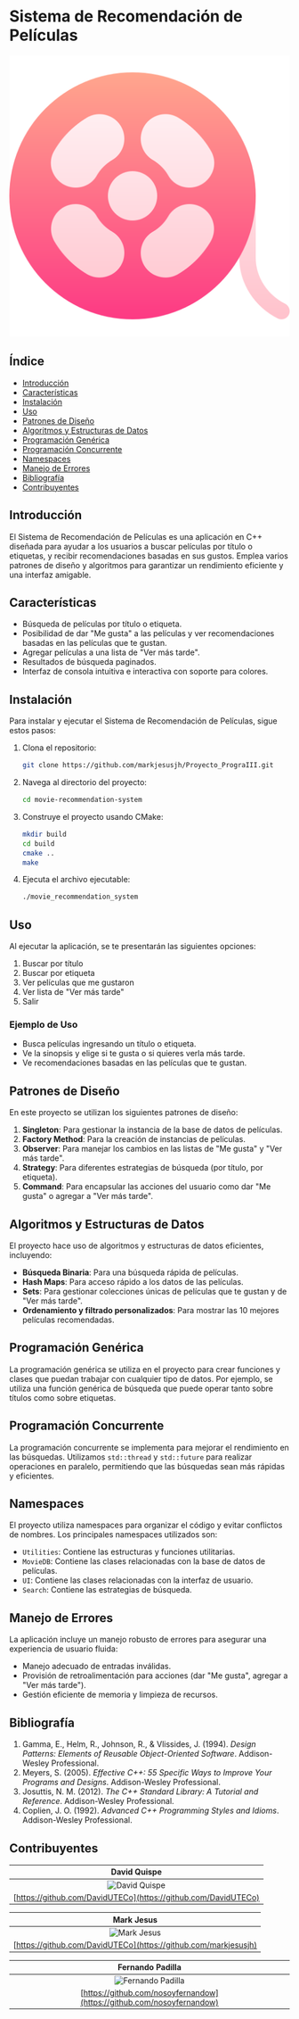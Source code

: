 # Sistema de Recomendación de Películas

![Sistema de Recomendación de Películas](resources/icon.png)

## Índice
- [Introducción](#introducción)
- [Características](#características)
- [Instalación](#instalación)
- [Uso](#uso)
- [Patrones de Diseño](#patrones-de-diseño)
- [Algoritmos y Estructuras de Datos](#algoritmos-y-estructuras-de-datos)
- [Programación Genérica](#programación-genérica)
- [Programación Concurrente](#programación-concurrente)
- [Namespaces](#namespaces)
- [Manejo de Errores](#manejo-de-errores)
- [Bibliografía](#bibliografía)
- [Contribuyentes](#contribuyentes)

## Introducción
El Sistema de Recomendación de Películas es una aplicación en C++ diseñada para ayudar a los usuarios a buscar películas por título o etiquetas, y recibir recomendaciones basadas en sus gustos. Emplea varios patrones de diseño y algoritmos para garantizar un rendimiento eficiente y una interfaz amigable.

## Características
- Búsqueda de películas por título o etiqueta.
- Posibilidad de dar "Me gusta" a las películas y ver recomendaciones basadas en las películas que te gustan.
- Agregar películas a una lista de "Ver más tarde".
- Resultados de búsqueda paginados.
- Interfaz de consola intuitiva e interactiva con soporte para colores.

## Instalación
Para instalar y ejecutar el Sistema de Recomendación de Películas, sigue estos pasos:

1. Clona el repositorio:
    ```bash
    git clone https://github.com/markjesusjh/Proyecto_PrograIII.git
    ```

2. Navega al directorio del proyecto:
    ```bash
    cd movie-recommendation-system
    ```

3. Construye el proyecto usando CMake:
    ```bash
    mkdir build
    cd build
    cmake ..
    make
    ```

4. Ejecuta el archivo ejecutable:
    ```bash
    ./movie_recommendation_system
    ```

## Uso
Al ejecutar la aplicación, se te presentarán las siguientes opciones:

1. Buscar por título
2. Buscar por etiqueta
3. Ver películas que me gustaron
4. Ver lista de "Ver más tarde"
5. Salir

### Ejemplo de Uso
- Busca películas ingresando un título o etiqueta.
- Ve la sinopsis y elige si te gusta o si quieres verla más tarde.
- Ve recomendaciones basadas en las películas que te gustan.

## Patrones de Diseño
En este proyecto se utilizan los siguientes patrones de diseño:
1. **Singleton**: Para gestionar la instancia de la base de datos de películas.
2. **Factory Method**: Para la creación de instancias de películas.
3. **Observer**: Para manejar los cambios en las listas de "Me gusta" y "Ver más tarde".
4. **Strategy**: Para diferentes estrategias de búsqueda (por título, por etiqueta).
5. **Command**: Para encapsular las acciones del usuario como dar "Me gusta" o agregar a "Ver más tarde".

## Algoritmos y Estructuras de Datos
El proyecto hace uso de algoritmos y estructuras de datos eficientes, incluyendo:
- **Búsqueda Binaria**: Para una búsqueda rápida de películas.
- **Hash Maps**: Para acceso rápido a los datos de las películas.
- **Sets**: Para gestionar colecciones únicas de películas que te gustan y de "Ver más tarde".
- **Ordenamiento y filtrado personalizados**: Para mostrar las 10 mejores películas recomendadas.

## Programación Genérica
La programación genérica se utiliza en el proyecto para crear funciones y clases que puedan trabajar con cualquier tipo de datos. Por ejemplo, se utiliza una función genérica de búsqueda que puede operar tanto sobre títulos como sobre etiquetas.

## Programación Concurrente
La programación concurrente se implementa para mejorar el rendimiento en las búsquedas. Utilizamos `std::thread` y `std::future` para realizar operaciones en paralelo, permitiendo que las búsquedas sean más rápidas y eficientes.

## Namespaces
El proyecto utiliza namespaces para organizar el código y evitar conflictos de nombres. Los principales namespaces utilizados son:

- `Utilities`: Contiene las estructuras y funciones utilitarias.
- `MovieDB`: Contiene las clases relacionadas con la base de datos de películas.
- `UI`: Contiene las clases relacionadas con la interfaz de usuario.
- `Search`: Contiene las estrategias de búsqueda.

## Manejo de Errores
La aplicación incluye un manejo robusto de errores para asegurar una experiencia de usuario fluida:
- Manejo adecuado de entradas inválidas.
- Provisión de retroalimentación para acciones (dar "Me gusta", agregar a "Ver más tarde").
- Gestión eficiente de memoria y limpieza de recursos.

## Bibliografía
1. Gamma, E., Helm, R., Johnson, R., & Vlissides, J. (1994). *Design Patterns: Elements of Reusable Object-Oriented Software*. Addison-Wesley Professional.
2. Meyers, S. (2005). *Effective C++: 55 Specific Ways to Improve Your Programs and Designs*. Addison-Wesley Professional.
3. Josuttis, N. M. (2012). *The C++ Standard Library: A Tutorial and Reference*. Addison-Wesley Professional.
4. Coplien, J. O. (1992). *Advanced C++ Programming Styles and Idioms*. Addison-Wesley Professional.

## Contribuyentes

| **David Quispe** | 
|:------------:|
| ![David Quispe](https://avatars.githubusercontent.com/u/91276766?v=4) | 
| [https://github.com/DavidUTECo](https://github.com/DavidUTECo) |

| **Mark Jesus** | 
|:------------:|
| ![Mark Jesus](https://avatars.githubusercontent.com/u/91276766?v=4) | 
| [https://github.com/DavidUTECo](https://github.com/markjesusjh) |

| **Fernando Padilla** | 
|:------------:|
| ![Fernando Padilla](https://avatars.githubusercontent.com/u/91276766?v=4) | 
| [https://github.com/nosoyfernandow](https://github.com/nosoyfernandow) |